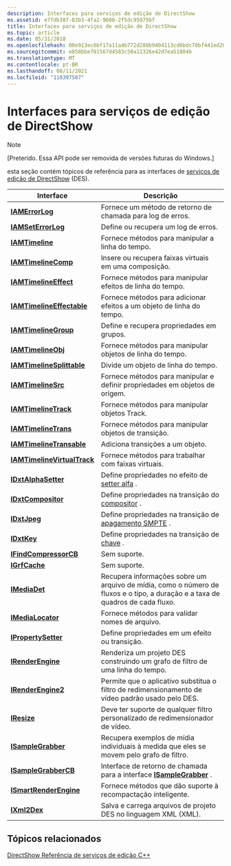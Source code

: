 ```yaml
---
description: Interfaces para serviços de edição de DirectShow
ms.assetid: e7fdb387-83b3-4fa2-9608-2f5dc95975bf
title: Interfaces para serviços de edição de DirectShow
ms.topic: article
ms.date: 05/31/2018
ms.openlocfilehash: 00e913ec6bf17a11a4b772d288b9404113cd6bdc70bf441ed20dcbc69a086f9a
ms.sourcegitcommit: e858bbe701567d4583c50a11326e42d7ea51804b
ms.translationtype: MT
ms.contentlocale: pt-BR
ms.lasthandoff: 08/11/2021
ms.locfileid: "118397587"
---
```

# <a name="interfaces-for-directshow-editing-services"></a>Interfaces para serviços de edição de DirectShow

> [!Note]  
> \[Preterido. Essa API pode ser removida de versões futuras do Windows.\]

 

esta seção contém tópicos de referência para as interfaces de [serviços de edição de DirectShow](directshow-editing-services.md) (DES).



| Interface                                                  | Descrição                                                                                                                    |
|------------------------------------------------------------|--------------------------------------------------------------------------------------------------------------------------------|
| [**IAMErrorLog**](iamerrorlog.md)                         | Fornece um método de retorno de chamada para log de erros.                                                                                  |
| [**IAMSetErrorLog**](iamseterrorlog.md)                   | Define ou recupera um log de erros.                                                                                                |
| [**IAMTimeline**](iamtimeline.md)                         | Fornece métodos para manipular a linha do tempo.                                                                                |
| [**IAMTimelineComp**](iamtimelinecomp.md)                 | Insere ou recupera faixas virtuais em uma composição.                                                                          |
| [**IAMTimelineEffect**](iamtimelineeffect.md)             | Fornece métodos para manipular efeitos de linha do tempo.                                                                            |
| [**IAMTimelineEffectable**](iamtimelineeffectable.md)     | Fornece métodos para adicionar efeitos a um objeto de linha do tempo.                                                                      |
| [**IAMTimelineGroup**](iamtimelinegroup.md)               | Define e recupera propriedades em grupos.                                                                                       |
| [**IAMTimelineObj**](iamtimelineobj.md)                   | Fornece métodos para manipular objetos de linha do tempo.                                                                            |
| [**IAMTimelineSplittable**](iamtimelinesplittable.md)     | Divide um objeto de linha do tempo.                                                                                                      |
| [**IAMTimelineSrc**](iamtimelinesrc.md)                   | Fornece métodos para manipular e definir propriedades em objetos de origem.                                                    |
| [**IAMTimelineTrack**](iamtimelinetrack.md)               | Fornece métodos para manipular objetos Track.                                                                               |
| [**IAMTimelineTrans**](iamtimelinetrans.md)               | Fornece métodos para manipular objetos de transição.                                                                          |
| [**IAMTimelineTransable**](iamtimelinetransable.md)       | Adiciona transições a um objeto.                                                                                                 |
| [**IAMTimelineVirtualTrack**](iamtimelinevirtualtrack.md) | Fornece métodos para trabalhar com faixas virtuais.                                                                              |
| [**IDxtAlphaSetter**](idxtalphasetter.md)                 | Define propriedades no efeito de [setter alfa](alpha-setter-effect.md) .                                                         |
| [**IDxtCompositor**](idxtcompositor.md)                   | Define propriedades na transição do [compositor](compositor-transition.md) .                                                     |
| [**IDxtJpeg**](idxtjpeg.md)                               | Define propriedades na transição de [apagamento SMPTE](smpte-wipe-transition.md) .                                                     |
| [**IDxtKey**](idxtkey.md)                                 | Define propriedades na transição de [chave](key-transition.md) .                                                                   |
| [**IFindCompressorCB**](ifindcompressorcb.md)             | Sem suporte.                                                                                                                 |
| [**IGrfCache**](igrfcache.md)                             | Sem suporte.                                                                                                                 |
| [**IMediaDet**](imediadet.md)                             | Recupera informações sobre um arquivo de mídia, como o número de fluxos e o tipo, a duração e a taxa de quadros de cada fluxo. |
| [**IMediaLocator**](imedialocator.md)                     | Fornece métodos para validar nomes de arquivo.                                                                                    |
| [**IPropertySetter**](ipropertysetter.md)                 | Define propriedades em um efeito ou transição.                                                                                    |
| [**IRenderEngine**](irenderengine.md)                     | Renderiza um projeto DES construindo um grafo de filtro de uma linha do tempo.                                                          |
| [**IRenderEngine2**](irenderengine2.md)                   | Permite que o aplicativo substitua o filtro de redimensionamento de vídeo padrão usado pelo DES.                                              |
| [**IResize**](iresize.md)                                 | Deve ter suporte de qualquer filtro personalizado de redimensionador de vídeo.                                                                          |
| [**ISampleGrabber**](isamplegrabber.md)                   | Recupera exemplos de mídia individuais à medida que eles se movem pelo grafo de filtro.                                                      |
| [**ISampleGrabberCB**](isamplegrabbercb.md)               | Interface de retorno de chamada para a interface [**ISampleGrabber**](isamplegrabber.md) .                                                 |
| [**ISmartRenderEngine**](ismartrenderengine.md)           | Fornece métodos que dão suporte à recompactação inteligente.                                                                             |
| [**IXml2Dex**](ixml2dex.md)                               | Salva e carrega arquivos de projeto DES no linguagem XML (XML).                                                         |



 

## <a name="related-topics"></a>Tópicos relacionados

<dl> <dt>

[DirectShow Referência de serviços de edição C++](directshow-editing-services-c---reference.md)
</dt> </dl>

 

 



